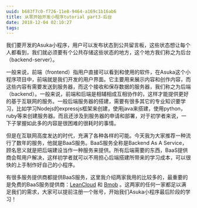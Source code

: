 ```yaml
---
uuid: b683f7c0-f726-11e8-9464-a169c1b16ab6
title: 从零开始开发小程序tutorial part3-后台
date: 2018-12-04 02:10:27
tags:
---
```


我们要开发的Asuka小程序，用户可以发布状态到公共留言板，这些状态想让每个人都看到，我们就必须要有个公共存储这些状态的地方，这个地方我们称之为后台（backend-server）。

一般来说，前端（frontend）指用户直接可以看到和使用的软件，在Asuka这个小程序项目中，前端就是我们开发的用户界面。它主要用来展示内容和创作内容，而这些内容有需要发送到服务器，而这个接收和保存数据的服务器，我们称之为后端（backend）。一般来说，前端和后端是相辅相成互相协作的，这样才能提供更好的基于互联网的服务。一般后端服务器的搭建，需要有很多其它的专业知识要学习，比如学习Nodejs的expressjs框架来创建，使用java来搭建，使用python，ruby等来创建服务器。而且还涉及到服务器的申请和部署，对于初学者来说，一下子掌握如此多的内容是很困难的很耗时的事情。

但是在互联网高度发达的时代，充满了各种各样的可能。今天我为大家推荐一种流行了数年的服务，他就是BaaS服务。BaaS服务全称是Backend As A Service，顾名思义就是把后端建设当作一种服务来提供。所有后端需要的东西，BaaS提供商会帮用户解决，这样初学者就可以不用担心后端搭建所带来的学习成本，可以很快的上手制作好自己的小程序。

有很多服务提供商都提供BaaS服务，这里我介绍两家我用的比较多的，最重要的是免费的BaaS服务提供商：[LeanCloud](www.leancloud.cn) 和 [Bmob](www.bmob.cn) 。这两家的任何一家都足以满足我们的需求，大家可以提前注册一个账号，开始我们Asuka小程序最后阶段的学习！

